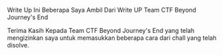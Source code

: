 Write Up Ini Beberapa Saya Ambil Dari Write UP Team CTF Beyond Journey's End

Terima Kasih Kepada Team CTF Beyond Journey's End yang telah mengizinkan saya untuk memasukkan beberapa cara dari chall yang telah disolve.
